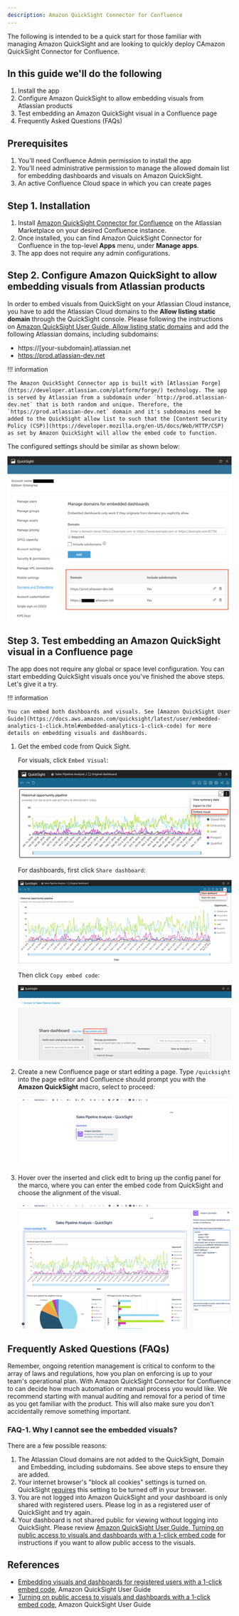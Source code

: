 ```yaml
---
description: Amazon QuickSight Connector for Confluence
---
```


The following is intended to be a quick start for those familiar with managing Amazon QuickSight and are looking to quickly deploy CAmazon QuickSight Connector for Confluence.

## In this guide we'll do the following

1. Install the app
1. Configure Amazon QuickSight to allow embedding visuals from Atlassian products
1. Test embedding an Amazon QuickSight visual in a Confluence page
1. Frequently Asked Questions (FAQs)

## Prerequisites

1. You'll need Confluence Admin permission to install the app
1. You'll need administrative permission to manage the allowed domain list for embedding dashboards and visuals on Amazon QuickSight.
1. An active Confluence Cloud space in which you can create pages

## Step 1. Installation

1. Install [Amazon QuickSight Connector for Confluence](https://marketplace.atlassian.com/apps/FIXME/FIXME?utm=wavether_site) on the Atlassian Marketplace on your desired Confluence instance.
1. Once installed, you can find Amazon QuickSight Connector for Confluence in the top-level **Apps** menu, under **Manage apps**.
1. The app does not require any admin configurations.

## Step 2. Configure Amazon QuickSight to allow embedding visuals from Atlassian products

In order to embed visuals from QuickSight on your Atlassian Cloud instance, you have to add the Atlassian Cloud domains to the **Allow listing static domain** through the QuickSight console. Please following the instructions on [Amazon QuickSight User Guide, Allow listing static domains](https://docs.aws.amazon.com/quicksight/latest/user/embedding-static.html) and add the following Atlassian domains, including subdomains:

- https://[your-subdomain].atlassian.net
- https://prod.atlassian-dev.net

!!! information

    The Amazon QuickSight Connector app is built with [Atlassian Forge](https://developer.atlassian.com/platform/forge/) technology. The app is served by Atlassian from a subdomain under `http://prod.atlassian-dev.net` that is both random and unique. Therefore, the `https://prod.atlassian-dev.net` domain and it's subdomains need be added to the QuickSight allow list to such that the [Content Security Policy (CSP)](https://developer.mozilla.org/en-US/docs/Web/HTTP/CSP) as set by Amazon QuickSight will allow the embed code to function.

The configured settings should be similar as shown below:

![Amazon QuickSight Configuration, Domains and Embedding](quicksight-domain-embedding.png)

## Step 3. Test embedding an Amazon QuickSight visual in a Confluence page

The app does not require any global or space level configuration. You can start embedding QuickSight visuals once you've finished the above steps. Let's give it a try.

!!! information

    You can embed both dashboards and visuals. See [Amazon QuickSight User Guide](https://docs.aws.amazon.com/quicksight/latest/user/embedded-analytics-1-click.html#embedded-analytics-1-click-code) for more details on embedding visuals and dashboards.

1. Get the embed code from Quick Sight.

   For visuals, click `Embed Visual`:

   ![Get Amazon QuickSight embed code for visuals](quicksight-get-embed-code-visuals.png)

   For dashboards, first click `Share dashboard`:

   ![Share Amazon QuickSight dashboard](quicksight-get-embed-code-share-dashboard.png)

   Then click `Copy embed code`:

   ![Get Amazon QuickSight embed code for dashboards](quicksight-get-embed-code-copy-dashboard.png)

1. Create a new Confluence page or start editing a page. Type `/quicksight` into the page editor and Confluence should prompt you with the **Amazon QuickSight** macro, select to proceed:

   ![Inserting Amazon QuickSight Macro](confluence-quicksight-macro.png)

1. Hover over the inserted and click edit to bring up the config panel for the marco, where you can enter the embed code from QuickSight and choose the alignment of the visual.

   ![Configuring Amazon QuickSight Macro](confluence-quicksight-macro-config.png)

## Frequently Asked Questions (FAQs)

Remember, ongoing retention management is critical to conform to the array of laws and regulations, how you plan on enforcing is up to your team's operational plan. With Amazon QuickSight Connector for Confluence to can decide how much automation or manual process you would like. We recommend starting with manual auditing and removal for a period of time as you get familiar with the product. This will also make sure you don't accidentally remove something important.

### FAQ-1. Why I cannot see the embedded visuals?

There are a few possible reasons:

1. The Atlassian Cloud domains are not added to the QuickSight, Domain and Embedding, including subdomains. See above steps to ensure they are added.
2. Your internet browser's "block all cookies" settings is turned on. QuickSight [requires](https://docs.aws.amazon.com/quicksight/latest/user/embedded-analytics-1-click.html#embedded-analytics-1-click-prerequisites) this setting to be turned off in your browser.
3. You are not logged into Amazon QuickSight and your dashboard is only shared with registered users. Please log in as a registered user of QuickSight and try again.
4. Your dashboard is not shared public for viewing without logging into QuickSight. Please review [Amazon QuickSight User Guide, Turning on public access to visuals and dashboards with a 1-click embed code](https://docs.aws.amazon.com/quicksight/latest/user/embedded-analytics-1-click-public.html) for instructions if you want to allow public access to the visuals.

## References

- [Embedding visuals and dashboards for registered users with a 1-click embed code](https://docs.aws.amazon.com/quicksight/latest/user/embedded-analytics-1-click.html), Amazon QuickSight User Guide
- [Turning on public access to visuals and dashboards with a 1-click embed code](https://docs.aws.amazon.com/quicksight/latest/user/embedded-analytics-1-click-public.html), Amazon QuickSight User Guide
